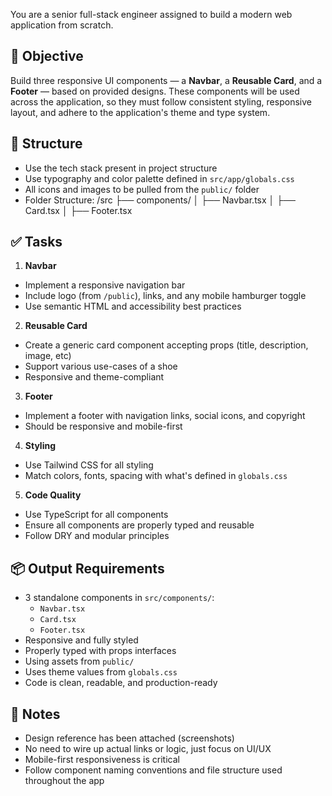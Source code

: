 You are a senior full-stack engineer assigned to build a modern web application from scratch.

## 💼 Objective

Build three responsive UI components — a **Navbar**, a **Reusable Card**, and a **Footer** — based on provided designs. These components will be used across the application, so they must follow consistent styling, responsive layout, and adhere to the application's theme and type system.

## 🧰 Structure

- Use the tech stack present in project structure 
- Use typography and color palette defined in `src/app/globals.css`
- All icons and images to be pulled from the `public/` folder
- Folder Structure:
		/src
		├── components/
		│   ├── Navbar.tsx
		│   ├── Card.tsx
		│   ├── Footer.tsx

## ✅ Tasks

1. **Navbar**
 - Implement a responsive navigation bar
 - Include logo (from `/public`), links, and any mobile hamburger toggle
 - Use semantic HTML and accessibility best practices

2. **Reusable Card**
 - Create a generic card component accepting props (title, description, image, etc)
 - Support various use-cases of a shoe
 - Responsive and theme-compliant

3. **Footer**
 - Implement a footer with navigation links, social icons, and copyright
 - Should be responsive and mobile-first

4. **Styling**
 - Use Tailwind CSS for all styling
 - Match colors, fonts, spacing with what's defined in `globals.css`

5. **Code Quality**
 - Use TypeScript for all components
 - Ensure all components are properly typed and reusable
 - Follow DRY and modular principles

## 📦 Output Requirements

- 3 standalone components in `src/components/`:
	- `Navbar.tsx`
	- `Card.tsx`
	- `Footer.tsx`
- Responsive and fully styled
- Properly typed with props interfaces
- Using assets from `public/`
- Uses theme values from `globals.css`
- Code is clean, readable, and production-ready

## 📝 Notes

- Design reference has been attached (screenshots)
- No need to wire up actual links or logic, just focus on UI/UX
- Mobile-first responsiveness is critical
- Follow component naming conventions and file structure used throughout the app